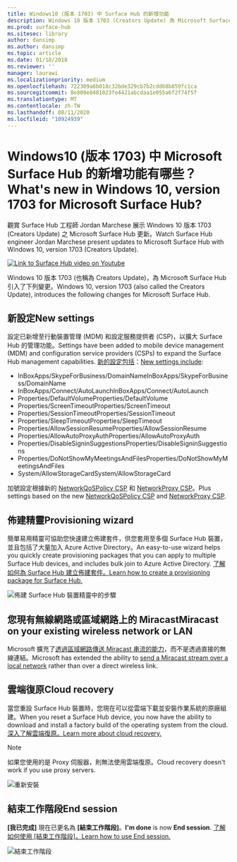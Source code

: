 ```yaml
---
title: Windows10 (版本 1703) 中 Surface Hub 的新增功能
description: Windows 10 版本 1703 (Creators Update) 為 Microsoft Surface Hub 帶來了新的功能。
ms.prod: surface-hub
ms.sitesec: library
author: dansimp
ms.author: dansimp
ms.topic: article
ms.date: 01/18/2018
ms.reviewer: ''
manager: laurawi
ms.localizationpriority: medium
ms.openlocfilehash: 722309a6b018c32bde329cb7b2cdd68b859fc1ca
ms.sourcegitcommit: 8e809e8481023fe4421abcdaa1e055a6f2f74f5f
ms.translationtype: MT
ms.contentlocale: zh-TW
ms.lasthandoff: 08/11/2020
ms.locfileid: "10924939"
---
```

# <span data-ttu-id="479bb-103">Windows10 (版本 1703) 中 Microsoft Surface Hub 的新增功能有哪些？</span><span class="sxs-lookup"><span data-stu-id="479bb-103">What's new in Windows 10, version 1703 for Microsoft Surface Hub?</span></span>

<span data-ttu-id="479bb-104">觀賞 Surface Hub 工程師 Jordan Marchese 展示 Windows 10 版本 1703 (Creators Update) 之 Microsoft Surface Hub 更新。</span><span class="sxs-lookup"><span data-stu-id="479bb-104">Watch Surface Hub engineer Jordan Marchese present updates to Microsoft Surface Hub with Windows 10, version 1703 (Creators Update).</span></span> 

<a href="https://www.youtube.com/watch?v=R8tX10VIgq0" target="_blank"> <img src="images/whats-new-video-thumbnail.png" alt="Link to Surface Hub video on Youtube" /></a>

<span data-ttu-id="479bb-105">Windows 10 版本 1703 (也稱為 Creators Update)，為 Microsoft Surface Hub 引入了下列變更。</span><span class="sxs-lookup"><span data-stu-id="479bb-105">Windows 10, version 1703 (also called the Creators Update), introduces the following changes for Microsoft Surface Hub.</span></span>

## <span data-ttu-id="479bb-106">新設定</span><span class="sxs-lookup"><span data-stu-id="479bb-106">New settings</span></span>

<span data-ttu-id="479bb-107">設定已新增至行動裝置管理 (MDM) 和設定服務提供者 (CSP)，以擴大 Surface Hub 的管理功能。</span><span class="sxs-lookup"><span data-stu-id="479bb-107">Settings have been added to mobile device management (MDM) and configuration service providers (CSPs) to expand the Surface Hub management capabilities.</span></span> <span data-ttu-id="479bb-108">[新的設定包括](manage-settings-with-mdm-for-surface-hub.md)：</span><span class="sxs-lookup"><span data-stu-id="479bb-108">[New settings include](manage-settings-with-mdm-for-surface-hub.md):</span></span>

- <span data-ttu-id="479bb-109">InBoxApps/SkypeForBusiness/DomainName</span><span class="sxs-lookup"><span data-stu-id="479bb-109">InBoxApps/SkypeForBusiness/DomainName</span></span>
- <span data-ttu-id="479bb-110">InBoxApps/Connect/AutoLaunch</span><span class="sxs-lookup"><span data-stu-id="479bb-110">InBoxApps/Connect/AutoLaunch</span></span>
- <span data-ttu-id="479bb-111">Properties/DefaultVolume</span><span class="sxs-lookup"><span data-stu-id="479bb-111">Properties/DefaultVolume</span></span>
- <span data-ttu-id="479bb-112">Properties/ScreenTimeout</span><span class="sxs-lookup"><span data-stu-id="479bb-112">Properties/ScreenTimeout</span></span>
- <span data-ttu-id="479bb-113">Properties/SessionTimeout</span><span class="sxs-lookup"><span data-stu-id="479bb-113">Properties/SessionTimeout</span></span>
- <span data-ttu-id="479bb-114">Properties/SleepTimeout</span><span class="sxs-lookup"><span data-stu-id="479bb-114">Properties/SleepTimeout</span></span>
- <span data-ttu-id="479bb-115">Properties/AllowSessionResume</span><span class="sxs-lookup"><span data-stu-id="479bb-115">Properties/AllowSessionResume</span></span>
- <span data-ttu-id="479bb-116">Properties/AllowAutoProxyAuth</span><span class="sxs-lookup"><span data-stu-id="479bb-116">Properties/AllowAutoProxyAuth</span></span>
- <span data-ttu-id="479bb-117">Properties/DisableSigninSuggestions</span><span class="sxs-lookup"><span data-stu-id="479bb-117">Properties/DisableSigninSuggestions</span></span>
- <span data-ttu-id="479bb-118">Properties/DoNotShowMyMeetingsAndFiles</span><span class="sxs-lookup"><span data-stu-id="479bb-118">Properties/DoNotShowMyMeetingsAndFiles</span></span>
- <span data-ttu-id="479bb-119">System/AllowStorageCard</span><span class="sxs-lookup"><span data-stu-id="479bb-119">System/AllowStorageCard</span></span>

<span data-ttu-id="479bb-120">加號設定根據新的 [NetworkQoSPolicy CSP](https://msdn.microsoft.com/windows/hardware/commercialize/customize/mdm/networkqospolicy-csp) 和 [NetworkProxy CSP](https://msdn.microsoft.com/windows/hardware/commercialize/customize/mdm/networkproxy-csp)。</span><span class="sxs-lookup"><span data-stu-id="479bb-120">Plus settings based on the new [NetworkQoSPolicy CSP](https://msdn.microsoft.com/windows/hardware/commercialize/customize/mdm/networkqospolicy-csp) and [NetworkProxy CSP](https://msdn.microsoft.com/windows/hardware/commercialize/customize/mdm/networkproxy-csp).</span></span>
</br>

## <span data-ttu-id="479bb-121">佈建精靈</span><span class="sxs-lookup"><span data-stu-id="479bb-121">Provisioning wizard</span></span>

<span data-ttu-id="479bb-122">簡單易用精靈可協助您快速建立佈建套件，供您套用至多個 Surface Hub 裝置，並且包括了大量加入 Azure Active Directory。</span><span class="sxs-lookup"><span data-stu-id="479bb-122">An easy-to-use wizard helps you quickly create provisioning packages that you can apply to multiple Surface Hub devices, and includes bulk join to Azure Active Directory.</span></span> [<span data-ttu-id="479bb-123">了解如何為 Surface Hub 建立佈建套件。</span><span class="sxs-lookup"><span data-stu-id="479bb-123">Learn how to create a provisioning package for Surface Hub.</span></span>](provisioning-packages-for-certificates-surface-hub.md)

![佈建 Surface Hub 裝置精靈中的步驟](images/wcd-wizard.png)
    
## <span data-ttu-id="479bb-125">您現有無線網路或區域網路上的 Miracast</span><span class="sxs-lookup"><span data-stu-id="479bb-125">Miracast on your existing wireless network or LAN</span></span> 

<span data-ttu-id="479bb-126">Microsoft 擴充了[透過區域網路傳送 Miracast 串流的能力](miracast-over-infrastructure.md)，而不是透過直接的無線連結。</span><span class="sxs-lookup"><span data-stu-id="479bb-126">Microsoft has extended the ability to [send a Miracast stream over a local network](miracast-over-infrastructure.md) rather than over a direct wireless link.</span></span> 
    
## <span data-ttu-id="479bb-127">雲端復原</span><span class="sxs-lookup"><span data-stu-id="479bb-127">Cloud recovery</span></span>

<span data-ttu-id="479bb-128">當您重設 Surface Hub 裝置時，您現在可以從雲端下載並安裝作業系統的原廠組建。</span><span class="sxs-lookup"><span data-stu-id="479bb-128">When you reset a Surface Hub device, you now have the ability to download and install a factory build of the operating system from the cloud.</span></span> [<span data-ttu-id="479bb-129">深入了解雲端復原。</span><span class="sxs-lookup"><span data-stu-id="479bb-129">Learn more about cloud recovery.</span></span>](device-reset-surface-hub.md#cloud-recovery)

>[!NOTE]
><span data-ttu-id="479bb-130">如果您使用的是 Proxy 伺服器，則無法使用雲端復原。</span><span class="sxs-lookup"><span data-stu-id="479bb-130">Cloud recovery doesn't work if you use proxy servers.</span></span>
    
![重新安裝](images/reinstall.png)
    
## <span data-ttu-id="479bb-132">結束工作階段</span><span class="sxs-lookup"><span data-stu-id="479bb-132">End session</span></span>

<span data-ttu-id="479bb-133">**[我已完成]** 現在已更名為 **[結束工作階段]**。</span><span class="sxs-lookup"><span data-stu-id="479bb-133">**I'm done** is now **End session**.</span></span> [<span data-ttu-id="479bb-134">了解如何使用 [結束工作階段]。</span><span class="sxs-lookup"><span data-stu-id="479bb-134">Learn how to use End session.</span></span>](finishing-your-surface-hub-meeting.md) 

![結束工作階段](images/end-session.png)



 

 
